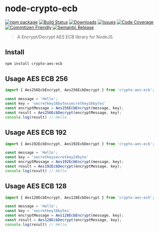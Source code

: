 # node-crypto-ecb

[![npm package][npm-img]][npm-url]
[![Build Status][build-img]][build-url]
[![Downloads][downloads-img]][downloads-url]
[![Issues][issues-img]][issues-url]
[![Code Coverage][codecov-img]][codecov-url]
[![Commitizen Friendly][commitizen-img]][commitizen-url]
[![Semantic Release][semantic-release-img]][semantic-release-url]

> A Encrypt/Decrypt AES ECB library for NodeJS.

## Install

```bash
npm install crypto-aes-ecb
```

## Usage AES ECB 256

```ts
import { Aes256EcbEncrypt, Aes256EcbDecrypt } from 'crypto-aes-ecb';

const message = 'Hello';
const key = 'secretkey16bytessecretkey16bytes'
const encryptMessage = Aes256EcbEncrypt(message, key);
const result = Aes256EcbDecrypt(encryptMessage, key);
console.log(result) // Hello
```

## Usage AES ECB 192

```ts
import { Aes192EcbEncrypt, Aes192EcbDecrypt } from 'crypto-aes-ecb';

const message = 'Hello';
const key = 'secretkeysecretkey24byte'
const encryptMessage = Aes192EcbEncrypt(message, key);
const result = Aes192EcbDecrypt(encryptMessage, key);
console.log(result) // Hello
```

## Usage AES ECB 128

```ts
import { Aes128EcbEncrypt, Aes128EcbDecrypt } from 'crypto-aes-ecb';

const message = 'Hello';
const key = 'secretkey16bytes'
const encryptMessage = Aes128EcbEncrypt(message, key);
const result = Aes128EcbDecrypt(encryptMessage, key);
console.log(result) // Hello
```

[build-img]:https://github.com/clarencetw/node-crypto-ecb/actions/workflows/release.yml/badge.svg
[build-url]:https://github.com/clarencetw/node-crypto-ecb/actions/workflows/release.yml
[downloads-img]:https://img.shields.io/npm/dt/crypto-aes-ecb
[downloads-url]:https://www.npmtrends.com/crypto-aes-ecb
[npm-img]:https://img.shields.io/npm/v/crypto-aes-ecb
[npm-url]:https://www.npmjs.com/package/crypto-aes-ecb
[issues-img]:https://img.shields.io/github/issues/clarencetw/node-crypto-ecb
[issues-url]:https://github.com/clarencetw/node-crypto-ecb/issues
[codecov-img]:https://codecov.io/gh/clarencetw/node-crypto-ecb/branch/main/graph/badge.svg
[codecov-url]:https://codecov.io/gh/clarencetw/node-crypto-ecb
[semantic-release-img]:https://img.shields.io/badge/%20%20%F0%9F%93%A6%F0%9F%9A%80-semantic--release-e10079.svg
[semantic-release-url]:https://github.com/semantic-release/semantic-release
[commitizen-img]:https://img.shields.io/badge/commitizen-friendly-brightgreen.svg
[commitizen-url]:http://commitizen.github.io/cz-cli/
